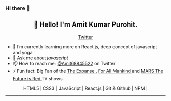 ### Hi there 👋

<h2 align="center">👋 Hello! I'm Amit Kumar Purohit.</h2>
<p align="center">
  <a href="https://twitter.com/shailstar_dev">Twitter</a>
</p>


- 🌱 I’m currently learning more on React.js, deep concept of javascript and yoga
- 💬 Ask me about *javascript*
- 📫 How to reach me: [@Amit68845522](https://twitter.com/Amit68845522) on Twitter
- ⚡ Fun fact: Big Fan of the <a href='https://www.primevideo.com/detail/0TZXL00XCKTUHFBO67U01EGMCX/ref=atv_sr_fle_c_Tn74RA_1_1_1?sr=1-1&pageTypeIdSource=ASIN&pageTypeId=B07ND4PRBY&qid=1688205387873'> The Expanse </a> , <a href='https://tv.apple.com/us/show/for-all-mankind/umc.cmc.6wsi780sz5tdbqcf11k76mkp7'> For All Mankind </a>
and <a href='https://www.hotstar.com/in/shows/mars/11878'> MARS The Future is Red </a> TV shows
<p align="center">
  <span>HTML5 |</span>
  <span>CSS3 |</span>
  <span>JavaScript |</span>
  <span>React.js |</span>
  <span>Git & Github |</span>
  <span>NPM |</span>
  <span></span>
  
  
  
  
</p>

-------

<!--
**shailstar/shailstar** is a ✨ _special_ ✨ repository because its `README.md` (this file) appears on your GitHub profile.

Here are some ideas to get you started:

- 🔭 I’m currently working on ...
- 🌱 I’m currently learning ...
- 👯 I’m looking to collaborate on ...
- 🤔 I’m looking for help with ...
- 💬 Ask me about ...
- 📫 How to reach me: ...
- 😄 Pronouns: ...
- ⚡ Fun fact: ...
-->

